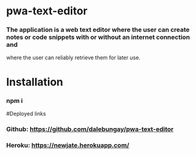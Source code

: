# pwa-text-editor
### The application is a web text editor where the user can create notes or code snippets with or without an internet connection and 
where the user can reliably retrieve them for later use.

# Installation
### npm i

#Deployed links
### Github: https://github.com/dalebungay/pwa-text-editor
### Heroku: https://newjate.herokuapp.com/

